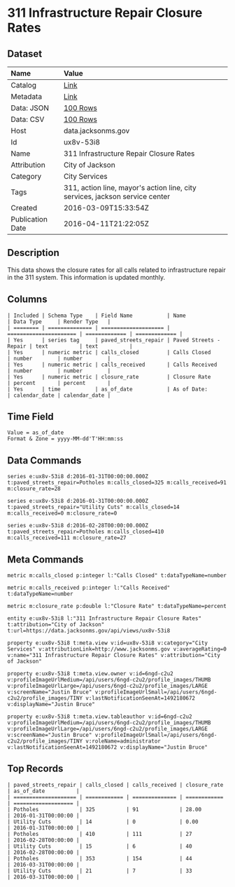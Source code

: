 # 311 Infrastructure Repair Closure Rates

## Dataset

| Name | Value |
| :--- | :---- |
| Catalog | [Link](https://catalog.data.gov/dataset/311-infrastructure-repair-closure-rates) |
| Metadata | [Link](https://data.jacksonms.gov/api/views/ux8v-53i8) |
| Data: JSON | [100 Rows](https://data.jacksonms.gov/api/views/ux8v-53i8/rows.json?max_rows=100) |
| Data: CSV | [100 Rows](https://data.jacksonms.gov/api/views/ux8v-53i8/rows.csv?max_rows=100) |
| Host | data.jacksonms.gov |
| Id | ux8v-53i8 |
| Name | 311 Infrastructure Repair Closure Rates |
| Attribution | City of Jackson |
| Category | City Services |
| Tags | 311, action line, mayor's action line, city services, jackson service center |
| Created | 2016-03-09T15:33:54Z |
| Publication Date | 2016-04-11T21:22:05Z |

## Description

This data shows the closure rates for all calls related to infrastructure repair in the 311 system. This information is updated monthly.

## Columns

```ls
| Included | Schema Type    | Field Name           | Name                   | Data Type     | Render Type   |
| ======== | ============== | ==================== | ====================== | ============= | ============= |
| Yes      | series tag     | paved_streets_repair | Paved Streets - Repair | text          | text          |
| Yes      | numeric metric | calls_closed         | Calls Closed           | number        | number        |
| Yes      | numeric metric | calls_received       | Calls Received         | number        | number        |
| Yes      | numeric metric | closure_rate         | Closure Rate           | percent       | percent       |
| Yes      | time           | as_of_date           | As of Date:            | calendar_date | calendar_date |
```

## Time Field

```ls
Value = as_of_date
Format & Zone = yyyy-MM-dd'T'HH:mm:ss
```

## Data Commands

```ls
series e:ux8v-53i8 d:2016-01-31T00:00:00.000Z t:paved_streets_repair=Potholes m:calls_closed=325 m:calls_received=91 m:closure_rate=28

series e:ux8v-53i8 d:2016-01-31T00:00:00.000Z t:paved_streets_repair="Utility Cuts" m:calls_closed=14 m:calls_received=0 m:closure_rate=0

series e:ux8v-53i8 d:2016-02-28T00:00:00.000Z t:paved_streets_repair=Potholes m:calls_closed=410 m:calls_received=111 m:closure_rate=27
```

## Meta Commands

```ls
metric m:calls_closed p:integer l:"Calls Closed" t:dataTypeName=number

metric m:calls_received p:integer l:"Calls Received" t:dataTypeName=number

metric m:closure_rate p:double l:"Closure Rate" t:dataTypeName=percent

entity e:ux8v-53i8 l:"311 Infrastructure Repair Closure Rates" t:attribution="City of Jackson" t:url=https://data.jacksonms.gov/api/views/ux8v-53i8

property e:ux8v-53i8 t:meta.view v:id=ux8v-53i8 v:category="City Services" v:attributionLink=http://www.jacksonms.gov v:averageRating=0 v:name="311 Infrastructure Repair Closure Rates" v:attribution="City of Jackson"

property e:ux8v-53i8 t:meta.view.owner v:id=6ngd-c2u2 v:profileImageUrlMedium=/api/users/6ngd-c2u2/profile_images/THUMB v:profileImageUrlLarge=/api/users/6ngd-c2u2/profile_images/LARGE v:screenName="Justin Bruce" v:profileImageUrlSmall=/api/users/6ngd-c2u2/profile_images/TINY v:lastNotificationSeenAt=1492180672 v:displayName="Justin Bruce"

property e:ux8v-53i8 t:meta.view.tableauthor v:id=6ngd-c2u2 v:profileImageUrlMedium=/api/users/6ngd-c2u2/profile_images/THUMB v:profileImageUrlLarge=/api/users/6ngd-c2u2/profile_images/LARGE v:screenName="Justin Bruce" v:profileImageUrlSmall=/api/users/6ngd-c2u2/profile_images/TINY v:roleName=administrator v:lastNotificationSeenAt=1492180672 v:displayName="Justin Bruce"
```

## Top Records

```ls
| paved_streets_repair | calls_closed | calls_received | closure_rate | as_of_date          | 
| ==================== | ============ | ============== | ============ | =================== | 
| Potholes             | 325          | 91             | 28.00        | 2016-01-31T00:00:00 | 
| Utility Cuts         | 14           | 0              | 0.00         | 2016-01-31T00:00:00 | 
| Potholes             | 410          | 111            | 27           | 2016-02-28T00:00:00 | 
| Utility Cuts         | 15           | 6              | 40           | 2016-02-28T00:00:00 | 
| Potholes             | 353          | 154            | 44           | 2016-03-31T00:00:00 | 
| Utility Cuts         | 21           | 7              | 33           | 2016-03-31T00:00:00 | 
```